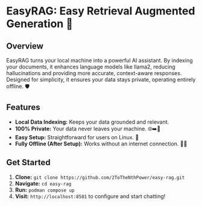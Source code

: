 EasyRAG: Easy Retrieval Augmented Generation 🚀
===============================================

Overview
--------

EasyRAG turns your local machine into a powerful AI assistant. By indexing your documents, it enhances language models like llama2, reducing hallucinations and providing more accurate, context-aware responses. Designed for simplicity, it ensures your data stays private, operating entirely offline. 🛡️

Features
--------

*   **Local Data Indexing:** Keeps your data grounded and relevant.
*   **100% Private:** Your data never leaves your machine. 🌐➡️🚫
*   **Easy Setup:** Straightforward for users on Linux. 🐧
*   **Fully Offline (After Setup):** Works without an internet connection. 📶🚫

Get Started
-----------

1.  **Clone:** `git clone https://github.com/2ToTheNthPower/easy-rag.git`
2.  **Navigate:** `cd easy-rag`
3.  **Run:** `podman compose up`
4.  **Visit:** `http://localhost:8501` to configure and start chatting!
